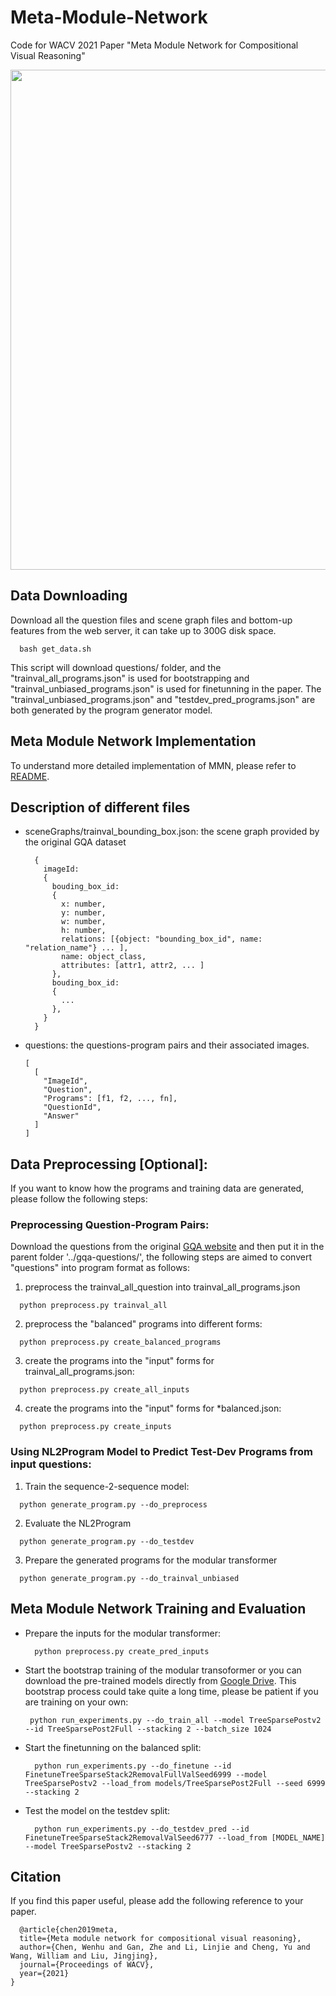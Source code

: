 # Meta-Module-Network
Code for WACV 2021 Paper "Meta Module Network for Compositional Visual Reasoning"
<p>
<img src="figures/architecture.png" width="800">
</p>

## Data Downloading
Download all the question files and scene graph files and bottom-up features from the web server, it can take up to 300G disk space.
  ```
    bash get_data.sh
  ```
This script will download questions/ folder, and the "trainval_all_programs.json" is used for bootstrapping and "trainval_unbiased_programs.json" is used for finetunning in the paper. The "trainval_unbiased_programs.json" and "testdev_pred_programs.json" are both generated by the program generator model.

## Meta Module Network Implementation
To understand more detailed implementation of MMN, please refer to [README](https://github.com/wenhuchen/Meta-Module-Network/blob/master/FUNCTION.md).

## Description of different files
- sceneGraphs/trainval_bounding_box.json: the scene graph provided by the original GQA dataset
  ```
    {
      imageId:
      {
        bouding_box_id:
        {
          x: number,
          y: number,
          w: number,
          h: number,
          relations: [{object: "bounding_box_id", name: "relation_name"} ... ],
          name: object_class,
          attributes: [attr1, attr2, ... ]
        },
        bouding_box_id:
        {
          ...
        },
      }
    }
  ```
- questions: the questions-program pairs and their associated images.
  ```
  [
    [
      "ImageId",
      "Question",
      "Programs": [f1, f2, ..., fn],
      "QuestionId",
      "Answer"
    ]
  ]
  ```

## Data Preprocessing [Optional]:
If you want to know how the programs and training data are generated, please follow the following steps:

### Preprocessing Question-Program Pairs:
Download the questions from the original [GQA website](https://nlp.stanford.edu/data/gqa/questions1.2.zip) and then put it in the parent folder '../gqa-questions/', the following steps are aimed to convert "questions" into program format as follows:
1. preprocess the trainval_all_question into trainval_all_programs.json
  ```
    python preprocess.py trainval_all
  ```
2. preprocess the "balanced" programs into different forms:
  ```
    python preprocess.py create_balanced_programs
  ```
  
3. create the programs into the "input" forms for trainval_all_programs.json:
  ```
    python preprocess.py create_all_inputs
  ```

4. create the programs into the "input" forms for *balanced.json:
  ```
    python preprocess.py create_inputs
  ```

### Using NL2Program Model to Predict Test-Dev Programs from input questions:

1. Train the sequence-2-sequence model:
  ```
    python generate_program.py --do_preprocess
  ```

2. Evaluate the NL2Program
  ```
    python generate_program.py --do_testdev
  ```
  
3. Prepare the generated programs for the modular transformer
  ```
    python generate_program.py --do_trainval_unbiased
  ```

## Meta Module Network Training and Evaluation
- Prepare the inputs for the modular transformer:
  ```
    python preprocess.py create_pred_inputs
  ```
- Start the bootstrap training of the modular transoformer or you can download the pre-trained models directly from [Google Drive](https://drive.google.com/file/d/1mAHkfplLfGmL04nNy730_srYk0Rp-BTo/view?usp=sharing). This bootstrap process could take quite a long time, please be patient if you are training on your own:
  ```
   python run_experiments.py --do_train_all --model TreeSparsePostv2 --id TreeSparsePost2Full --stacking 2 --batch_size 1024
  ```
- Start the finetunning on the balanced split:
  ```
    python run_experiments.py --do_finetune --id FinetuneTreeSparseStack2RemovalFullValSeed6999 --model TreeSparsePostv2 --load_from models/TreeSparsePost2Full --seed 6999 --stacking 2
  ```
- Test the model on the testdev split:
  ```
    python run_experiments.py --do_testdev_pred --id FinetuneTreeSparseStack2RemovalValSeed6777 --load_from [MODEL_NAME]  --model TreeSparsePostv2 --stacking 2
  ```

## Citation
If you find this paper useful, please add the following reference to your paper.
```
  @article{chen2019meta,
  title={Meta module network for compositional visual reasoning},
  author={Chen, Wenhu and Gan, Zhe and Li, Linjie and Cheng, Yu and Wang, William and Liu, Jingjing},
  journal={Proceedings of WACV},
  year={2021}
}
```

